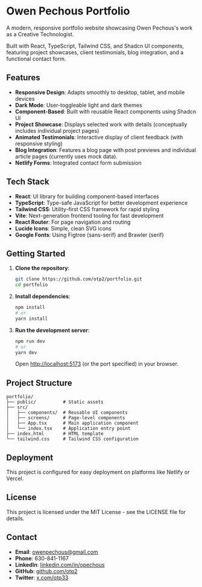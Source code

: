 # Owen Pechous Portfolio

A modern, responsive portfolio website showcasing Owen Pechous's work as a Creative Technologist.

Built with React, TypeScript, Tailwind CSS, and Shadcn UI components, featuring project showcases, client testimonials, blog integration, and a functional contact form.

## Features

- **Responsive Design**: Adapts smoothly to desktop, tablet, and mobile devices
- **Dark Mode**: User-toggleable light and dark themes
- **Component-Based**: Built with reusable React components using Shadcn UI
- **Project Showcase**: Displays selected work with details (conceptually includes individual project pages)
- **Animated Testimonials**: Interactive display of client feedback (with responsive styling)
- **Blog Integration**: Features a blog page with post previews and individual article pages (currently uses mock data).
- **Netlify Forms**: Integrated contact form submission

## Tech Stack

- **React**: UI library for building component-based interfaces
- **TypeScript**: Type-safe JavaScript for better development experience
- **Tailwind CSS**: Utility-first CSS framework for rapid styling
- **Vite**: Next-generation frontend tooling for fast development
- **React Router**: For page navigation and routing
- **Lucide Icons**: Simple, clean SVG icons
- **Google Fonts**: Using Figtree (sans-serif) and Brawler (serif)

## Getting Started

1. **Clone the repository**:
   ```bash
   git clone https://github.com/otp2/portfolio.git
   cd portfolio
   ```
2. **Install dependencies**:
   ```bash
   npm install
   # or
   yarn install
   ```
3. **Run the development server**:
   ```bash
   npm run dev
   # or
   yarn dev
   ```
   Open [http://localhost:5173](http://localhost:5173) (or the port specified) in your browser.

## Project Structure

```
portfolio/
├── public/          # Static assets
├── src/
│   ├── components/  # Reusable UI components
│   ├── screens/     # Page-level components
│   ├── App.tsx      # Main application component
│   └── index.tsx    # Application entry point
├── index.html       # HTML template
└── tailwind.css     # Tailwind CSS configuration
```

## Deployment

This project is configured for easy deployment on platforms like Netlify or Vercel.

## License

This project is licensed under the MIT License - see the LICENSE file for details.

## Contact

- **Email**: owenpechous@gmail.com
- **Phone**: 630-841-1167
- **LinkedIn**: [linkedin.com/in/opechous](https://www.linkedin.com/in/opechous/)
- **GitHub**: [github.com/otp2](https://github.com/otp2)
- **Twitter**: [x.com/otp33](https://x.com/otp33)
